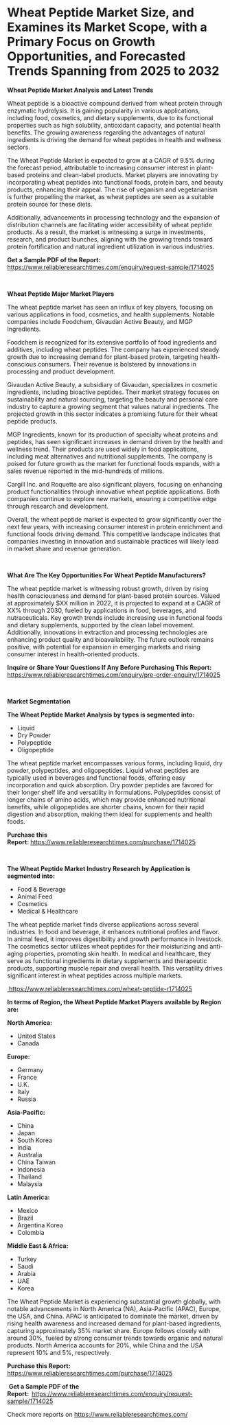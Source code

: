<p><h1>Wheat Peptide Market Size, and Examines its Market Scope, with a Primary Focus on Growth Opportunities, and Forecasted Trends Spanning from 2025 to 2032</h1></p><p><strong>Wheat Peptide Market Analysis and Latest Trends</strong></p>
<p><p>Wheat peptide is a bioactive compound derived from wheat protein through enzymatic hydrolysis. It is gaining popularity in various applications, including food, cosmetics, and dietary supplements, due to its functional properties such as high solubility, antioxidant capacity, and potential health benefits. The growing awareness regarding the advantages of natural ingredients is driving the demand for wheat peptides in health and wellness sectors.</p><p>The Wheat Peptide Market is expected to grow at a CAGR of 9.5% during the forecast period, attributable to increasing consumer interest in plant-based proteins and clean-label products. Market players are innovating by incorporating wheat peptides into functional foods, protein bars, and beauty products, enhancing their appeal. The rise of veganism and vegetarianism is further propelling the market, as wheat peptides are seen as a suitable protein source for these diets.</p><p>Additionally, advancements in processing technology and the expansion of distribution channels are facilitating wider accessibility of wheat peptide products. As a result, the market is witnessing a surge in investments, research, and product launches, aligning with the growing trends toward protein fortification and natural ingredient utilization in various industries.</p></p>
<p><strong>Get a Sample PDF of the Report:&nbsp;</strong> <a href="https://www.reliableresearchtimes.com/enquiry/request-sample/1714025?utm_campaign=1835&utm_medium=2&utm_source=Github&utm_content=ia&utm_term=11012025&utm_id=wheat-peptide">https://www.reliableresearchtimes.com/enquiry/request-sample/1714025</a></p>
<p>&nbsp;</p>
<p><strong>Wheat Peptide Major Market Players</strong></p>
<p><p>The wheat peptide market has seen an influx of key players, focusing on various applications in food, cosmetics, and health supplements. Notable companies include Foodchem, Givaudan Active Beauty, and MGP Ingredients.</p><p>Foodchem is recognized for its extensive portfolio of food ingredients and additives, including wheat peptides. The company has experienced steady growth due to increasing demand for plant-based protein, targeting health-conscious consumers. Their revenue is bolstered by innovations in processing and product development.</p><p>Givaudan Active Beauty, a subsidiary of Givaudan, specializes in cosmetic ingredients, including bioactive peptides. Their market strategy focuses on sustainability and natural sourcing, targeting the beauty and personal care industry to capture a growing segment that values natural ingredients. The projected growth in this sector indicates a promising future for their wheat peptide products.</p><p>MGP Ingredients, known for its production of specialty wheat proteins and peptides, has seen significant increases in demand driven by the health and wellness trend. Their products are used widely in food applications, including meat alternatives and nutritional supplements. The company is poised for future growth as the market for functional foods expands, with a sales revenue reported in the mid-hundreds of millions.</p><p>Cargill Inc. and Roquette are also significant players, focusing on enhancing product functionalities through innovative wheat peptide applications. Both companies continue to explore new markets, ensuring a competitive edge through research and development.</p><p>Overall, the wheat peptide market is expected to grow significantly over the next few years, with increasing consumer interest in protein enrichment and functional foods driving demand. This competitive landscape indicates that companies investing in innovation and sustainable practices will likely lead in market share and revenue generation.</p></p>
<p>&nbsp;</p>
<p><strong>What Are The Key Opportunities For Wheat Peptide Manufacturers?</strong></p>
<p><p>The wheat peptide market is witnessing robust growth, driven by rising health consciousness and demand for plant-based protein sources. Valued at approximately $XX million in 2022, it is projected to expand at a CAGR of XX% through 2030, fueled by applications in food, beverages, and nutraceuticals. Key growth trends include increasing use in functional foods and dietary supplements, supported by the clean label movement. Additionally, innovations in extraction and processing technologies are enhancing product quality and bioavailability. The future outlook remains positive, with potential for expansion in emerging markets and rising consumer interest in health-oriented products.</p></p>
<p><strong>Inquire or Share Your Questions If Any Before Purchasing This Report:</strong> <a href="https://www.reliableresearchtimes.com/enquiry/pre-order-enquiry/1714025?utm_campaign=1835&utm_medium=2&utm_source=Github&utm_content=ia&utm_term=11012025&utm_id=wheat-peptide">https://www.reliableresearchtimes.com/enquiry/pre-order-enquiry/1714025</a></p>
<p>&nbsp;</p>
<p><strong>Market Segmentation</strong></p>
<p><strong>The Wheat Peptide Market Analysis by types is segmented into:</strong></p>
<p><ul><li>Liquid</li><li>Dry Powder</li><li>Polypeptide</li><li>Oligopeptide</li></ul></p>
<p><p>The wheat peptide market encompasses various forms, including liquid, dry powder, polypeptides, and oligopeptides. Liquid wheat peptides are typically used in beverages and functional foods, offering easy incorporation and quick absorption. Dry powder peptides are favored for their longer shelf life and versatility in formulations. Polypeptides consist of longer chains of amino acids, which may provide enhanced nutritional benefits, while oligopeptides are shorter chains, known for their rapid digestion and absorption, making them ideal for supplements and health foods.</p></p>
<p><strong>Purchase this Report:&nbsp;</strong><a href="https://www.reliableresearchtimes.com/purchase/1714025?utm_campaign=1835&utm_medium=2&utm_source=Github&utm_content=ia&utm_term=11012025&utm_id=wheat-peptide">https://www.reliableresearchtimes.com/purchase/1714025</a></p>
<p>&nbsp;</p>
<p><strong>The Wheat Peptide Market Industry Research by Application is segmented into:</strong></p>
<p><ul><li>Food & Beverage</li><li>Animal Feed</li><li>Cosmetics</li><li>Medical & Healthcare</li></ul></p>
<p><p>The wheat peptide market finds diverse applications across several industries. In food and beverage, it enhances nutritional profiles and flavor. In animal feed, it improves digestibility and growth performance in livestock. The cosmetics sector utilizes wheat peptides for their moisturizing and anti-aging properties, promoting skin health. In medical and healthcare, they serve as functional ingredients in dietary supplements and therapeutic products, supporting muscle repair and overall health. This versatility drives significant interest in wheat peptides across multiple markets.</p></p>
<p><a href="https://www.reliableresearchtimes.com/wheat-peptide-r1714025?utm_campaign=1835&utm_medium=2&utm_source=Github&utm_content=ia&utm_term=11012025&utm_id=wheat-peptide">&nbsp;https://www.reliableresearchtimes.com/wheat-peptide-r1714025</a></p>
<p><strong>In terms of Region, the Wheat Peptide Market Players available by Region are:</strong></p>
<p>
    <p> <strong> North America: </strong>
        <ul>
            <li>United States</li>
            <li>Canada</li>
        </ul>
        </p> 
    <p> <strong> Europe: </strong>
        <ul>
            <li>Germany</li>
            <li>France</li>
            <li>U.K.</li>
            <li>Italy</li>
            <li>Russia</li>
        </ul>
        </p> 
    <p> <strong> Asia-Pacific: </strong>
        <ul>
            <li>China</li>
            <li>Japan</li>
            <li>South Korea</li>
            <li>India</li>
            <li>Australia</li>
            <li>China Taiwan</li>
            <li>Indonesia</li>
            <li>Thailand</li>
            <li>Malaysia</li>
        </ul>
        </p> 
    <p> <strong> Latin America: </strong>
        <ul>
            <li>Mexico</li>
            <li>Brazil</li>
            <li>Argentina Korea</li>
            <li>Colombia</li>
        </ul>
        </p> 
    <p> <strong> Middle East & Africa: </strong>
        <ul>
            <li>Turkey</li>
            <li>Saudi</li>
            <li>Arabia</li>
            <li>UAE</li>
            <li>Korea</li>
        </ul>
    </p>
    </p>
<p><p>The Wheat Peptide Market is experiencing substantial growth globally, with notable advancements in North America (NA), Asia-Pacific (APAC), Europe, the USA, and China. APAC is anticipated to dominate the market, driven by rising health awareness and increased demand for plant-based ingredients, capturing approximately 35% market share. Europe follows closely with around 30%, fueled by strong consumer trends towards organic and natural products. North America accounts for 20%, while China and the USA represent 10% and 5%, respectively.</p></p>
<p><strong>Purchase this Report: </strong><a href="https://www.reliableresearchtimes.com/purchase/1714025?utm_campaign=1835&utm_medium=2&utm_source=Github&utm_content=ia&utm_term=11012025&utm_id=wheat-peptide">https://www.reliableresearchtimes.com/purchase/1714025</a></p>
<p>&nbsp;<strong>Get a Sample PDF of the Report:&nbsp;&nbsp;</strong><a href="https://www.reliableresearchtimes.com/enquiry/request-sample/1714025?utm_campaign=1835&utm_medium=2&utm_source=Github&utm_content=ia&utm_term=11012025&utm_id=wheat-peptide">https://www.reliableresearchtimes.com/enquiry/request-sample/1714025</a></p>
<p><strong></strong></p>
<p>Check more reports on <a href="https://www.reliableresearchtimes.com/?utm_campaign=1835&utm_medium=2&utm_source=Github&utm_content=ia&utm_term=11012025&utm_id=wheat-peptide">https://www.reliableresearchtimes.com/</a></p>